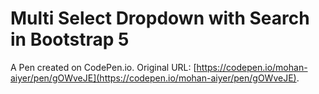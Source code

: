 # Multi Select Dropdown with Search in Bootstrap 5

A Pen created on CodePen.io. Original URL: [https://codepen.io/mohan-aiyer/pen/gOWveJE](https://codepen.io/mohan-aiyer/pen/gOWveJE).

